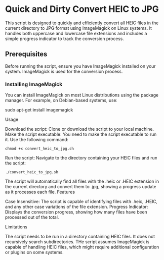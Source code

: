 # Quick and Dirty Convert HEIC to JPG

This script is designed to quickly and efficiently convert all HEIC files in the current directory to JPG format using ImageMagick on Linux systems. It handles both uppercase and lowercase file extensions and includes a simple progress indicator to track the conversion process.

## Prerequisites

Before running the script, ensure you have ImageMagick installed on your system. ImageMagick is used for the conversion process.

### Installing ImageMagick

You can install ImageMagick on most Linux distributions using the package manager. For example, on Debian-based systems, use:

sudo apt-get install imagemagick

Usage

Download the script: Clone or download the script to your local machine.
Make the script executable: You need to make the script executable to run it. Use the following command:


    chmod +x convert_heic_to_jpg.sh

Run the script: Navigate to the directory containing your HEIC files and run the script:

    ./convert_heic_to_jpg.sh

The script will automatically find all files with the .heic or .HEIC extension in the current directory and convert them to .jpg, showing a progress update as it processes each file.
Features

Case Insensitive: The script is capable of identifying files with .heic, .HEIC, and any other case variations of the file extension.
Progress Indicator: Displays the conversion progress, showing how many files have been processed out of the total.

Limitations

The script needs to be run in a directory containing HEIC files. It does not recursively search subdirectories.
THe script assumes ImageMagick is capable of handling HEIC files, which might require additional configuration or plugins on some systems.
